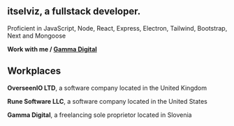 <h2>itselviz, a fullstack developer.</h2>

<p>Proficient in JavaScript, Node, React, Express, Electron, Tailwind, Bootstrap, Next and Mongoose</p>

**Work with me / [Gamma Digital](https://discord.gg/5Ak6hVSDkS)**

## Workplaces

<p><b>OverseenIO LTD</b>, a software company located in the United Kingdom</p>
<p><b>Rune Software LLC</b>, a software company located in the United States</p>
<p><b>Gamma Digital</b>, a freelancing sole proprietor located in Slovenia</p>

